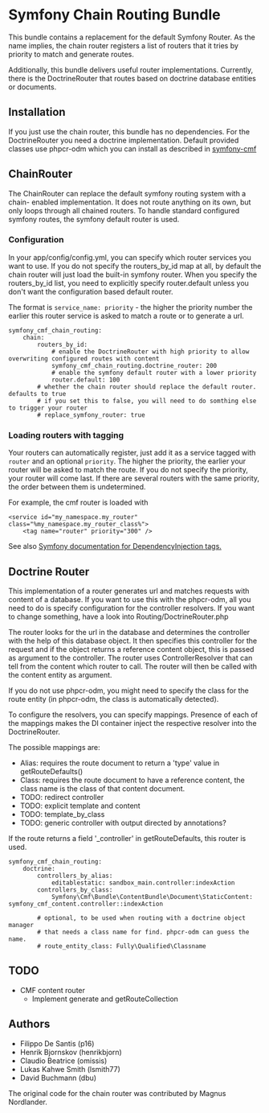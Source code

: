 # Symfony Chain Routing Bundle

This bundle contains a replacement for the default Symfony Router. As the name
implies, the chain router registers a list of routers that it tries by
priority to match and generate routes.

Additionally, this bundle delivers useful router implementations. Currently,
there is the DoctrineRouter that routes based on doctrine database entities
or documents.

## Installation

If you just use the chain router, this bundle has no dependencies.
For the DoctrineRouter you need a doctrine implementation. Default provided
classes use phpcr-odm which you can install as described in
[symfony-cmf](https://github.com/symfony-cmf/symfony-cmf)


## ChainRouter

The ChainRouter can replace the default symfony routing system with a chain-
enabled implementation. It does not route anything on its own, but only loops
through all chained routers. To handle standard configured symfony routes, the
symfony default router is used.

### Configuration

In your app/config/config.yml, you can specify which router services you want
to use. If you do not specify the routers_by_id map at all, by default the
chain router will just load the built-in symfony router. When you specify the
routers_by_id list, you need to explicitly specify router.default unless you
don't want the configuration based default router.

The format is ```service_name: priority``` - the higher the priority number the
earlier this router service is asked to match a route or to generate a url.

    symfony_cmf_chain_routing:
        chain:
            routers_by_id:
                # enable the DoctrineRouter with high priority to allow overwriting configured routes with content
                symfony_cmf_chain_routing.doctrine_router: 200
                # enable the symfony default router with a lower priority
                router.default: 100
            # whether the chain router should replace the default router. defaults to true
            # if you set this to false, you will need to do somthing else to trigger your router
            # replace_symfony_router: true

### Loading routers with tagging

Your routers can automatically register, just add it as a service tagged with `router` and an optional `priority`.
The higher the priority, the earlier your router will be asked to match the route. If you do not specify the priority,
your router will come last.
If there are several routers with the same priority, the order between them is undetermined.

For example, the cmf router is loaded with

    <service id="my_namespace.my_router" class="%my_namespace.my_router_class%">
        <tag name="router" priority="300" />

See also [Symfony documentation for DependencyInjection tags.](http://symfony.com/doc/2.0/reference/dic_tags.html)

## Doctrine Router

This implementation of a router generates url and matches requests with content
of a database. If you want to use this with the phpcr-odm, all you need to do
is specify configuration for the controller resolvers. If you want to change
something, have a look into Routing/DoctrineRouter.php

The router looks for the url in the database and determines the controller with
the help of this database object. It then specifies this controller for the
request and if the object returns a reference content object, this is passed as
argument to the controller.
The router uses ControllerResolver that can tell from the content which router
to call. The router will then be called with the content entity as argument.

If you do not use phpcr-odm, you might need to specify the class for the route
entity (in phpcr-odm, the class is automatically detected).

To configure the resolvers, you can specify mappings. Presence of each of the
mappings makes the DI container inject the respective resolver into the
DoctrineRouter.

The possible mappings are:
* Alias: requires the route document to return a 'type' value in getRouteDefaults()
* Class: requires the route document to have a reference content, the class
    name is the class of that content document.
* TODO: redirect controller
* TODO: explicit template and content
* TODO: template_by_class
* TODO: generic controller with output directed by annotations?

If the route returns a field '_controller' in getRouteDefaults, this router is used.

    symfony_cmf_chain_routing:
        doctrine:
            controllers_by_alias:
                editablestatic: sandbox_main.controller:indexAction
            controllers_by_class:
                Symfony\Cmf\Bundle\ContentBundle\Document\StaticContent: symfony_cmf_content.controller::indexAction

            # optional, to be used when routing with a doctrine object manager
            # that needs a class name for find. phpcr-odm can guess the name.
            # route_entity_class: Fully\Qualified\Classname

## TODO

* CMF content router
  * Implement generate and getRouteCollection

## Authors

* Filippo De Santis (p16)
* Henrik Bjornskov (henrikbjorn)
* Claudio Beatrice (omissis)
* Lukas Kahwe Smith (lsmith77)
* David Buchmann (dbu)

The original code for the chain router was contributed by Magnus Nordlander.